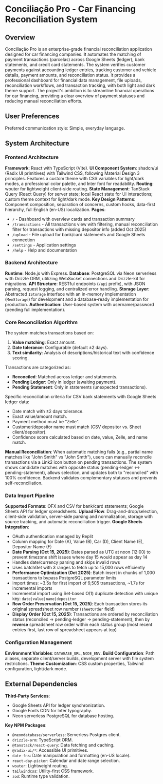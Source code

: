 # Conciliação Pro - Car Financing Reconciliation System

## Overview

Conciliação Pro is an enterprise-grade financial reconciliation application designed for car financing companies. It automates the matching of payment transactions (parcelas) across Google Sheets (ledger), bank statements, and credit card statements. The system verifies customer payments against accounting ledger entries, tracking customer and vehicle details, payment amounts, and reconciliation status. It provides a professional dashboard for financial data management, file uploads, reconciliation workflows, and transaction tracking, with both light and dark theme support. The project's ambition is to streamline financial operations for car financing, providing a clear overview of payment statuses and reducing manual reconciliation efforts.

## User Preferences

Preferred communication style: Simple, everyday language.

## System Architecture

### Frontend Architecture

**Framework**: React with TypeScript (Vite).
**UI Component System**: shadcn/ui (Radix UI primitives) with Tailwind CSS, following Material Design 3 principles. Features a custom theme with CSS variables for light/dark modes, a professional color palette, and Inter font for readability.
**Routing**: wouter for lightweight client-side routing.
**State Management**: TanStack Query (React Query) for server state; local React state for UI interactions; custom theme context for light/dark mode.
**Key Design Patterns**: Component composition, separation of concerns, custom hooks, data-first hierarchy, full English (en-US) localization.
**Pages**: 
- `/` - Dashboard with overview cards and transaction summary
- `/transactions` - All transactions view with filtering, manual reconciliation filter for transactions with missing depositor info (added Oct 2025)
- `/upload` - File upload for bank/card statements and Google Sheets connection
- `/settings` - Application settings
- `/help` - Help and documentation

### Backend Architecture

**Runtime**: Node.js with Express.
**Database**: PostgreSQL via Neon serverless with Drizzle ORM, utilizing WebSocket connections and Drizzle-kit for migrations.
**API Structure**: RESTful endpoints (`/api` prefix), with JSON parsing, request logging, and centralized error handling.
**Storage Layer**: Abstracted `IStorage` interface with an in-memory implementation (`MemStorage`) for development and a database-ready implementation for production.
**Authentication**: User-based system with username/password (pending full implementation).

### Core Reconciliation Algorithm

The system matches transactions based on:
1.  **Value matching**: Exact amount.
2.  **Date tolerance**: Configurable (default ±2 days).
3.  **Text similarity**: Analysis of descriptions/historical text with confidence scoring.

Transactions are categorized as:
-   **Reconciled**: Matched across ledger and statements.
-   **Pending Ledger**: Only in ledger (awaiting payment).
-   **Pending Statement**: Only in statements (unexpected transactions).

Specific reconciliation criteria for CSV bank statements with Google Sheets ledger data:
-   Date match with ±2 days tolerance.
-   Exact value/amount match.
-   Payment method must be "Zelle".
-   Customer/depositor name must match (CSV depositor vs. Sheet client/depositor).
-   Confidence score calculated based on date, value, Zelle, and name match.

**Manual Reconciliation**: When automatic matching fails (e.g., partial name matches like "John Smith" vs "John Smth"), users can manually reconcile transactions via a Link2 icon button on pending transactions. The system shows candidate matches with opposite status (pending-ledger ↔ pending-statement), allows selection, and updates both to "reconciled" with 100% confidence. Backend validates complementary statuses and prevents self-reconciliation.

### Data Import Pipeline

**Supported Formats**: OFX and CSV for bank/card statements; Google Sheets API for ledger spreadsheets.
**Upload Flow**: Drag-and-drop/selection, client-side validation, server-side parsing and normalization, storage with source tracking, and automatic reconciliation trigger.
**Google Sheets Integration**: 
- OAuth authentication managed by Replit
- Column mapping for Date (A), Value (B), Car (D), Client Name (E), Depositor Name (F)
- **Date Parsing (Oct 15, 2025)**: Dates parsed as UTC at noon (12:00) to prevent timezone shift issues where day 15 would appear as day 14
- Handles date/currency parsing and skips invalid rows
- Uses batchGet with 3 ranges to fetch up to 15,000 rows efficiently
- **Performance Optimization (Oct 2025)**: Batch insert in chunks of 1,000 transactions to bypass PostgreSQL parameter limits
- Import times: ~3.5s for first import of 9,505 transactions, ~1.7s for incremental imports
- Incremental import using Set-based O(1) duplicate detection with unique key: `date|value|name|depositor`
- **Row Order Preservation (Oct 15, 2025)**: Each transaction stores its original spreadsheet row number (`sheetOrder` field)
- **Display Order (Oct 15, 2025)**: Transactions are ordered by reconciliation status (reconciled → pending-ledger → pending-statement), then by **reverse** spreadsheet row order within each status group (most recent entries first, last row of spreadsheet appears at top)

### Configuration Management

**Environment Variables**: `DATABASE_URL`, `NODE_ENV`.
**Build Configuration**: Path aliases, separate client/server builds, development server with file system restrictions.
**Theme Customization**: CSS custom properties, Tailwind configuration, light/dark mode.

## External Dependencies

**Third-Party Services**:
-   Google Sheets API for ledger synchronization.
-   Google Fonts CDN for Inter typography.
-   Neon serverless PostgreSQL for database hosting.

**Key NPM Packages**:
-   `@neondatabase/serverless`: Serverless Postgres client.
-   `drizzle-orm`: TypeScript ORM.
-   `@tanstack/react-query`: Data fetching and caching.
-   `@radix-ui/*`: Accessible UI primitives.
-   `date-fns`: Date manipulation and formatting (en-US locale).
-   `react-day-picker`: Calendar and date range selection.
-   `wouter`: Lightweight routing.
-   `tailwindcss`: Utility-first CSS framework.
-   `zod`: Runtime type validation.